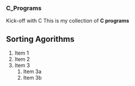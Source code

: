 ### C_Programs

Kick-off with C
This is my collection of **C programs**


<h2>Sorting Agorithms</h2>

1. Item 1
1. Item 2
1. Item 3
   1. Item 3a
   1. Item 3b
